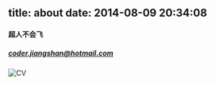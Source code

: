 title: about
date: 2014-08-09 20:34:08
---
#### 超人不会飞  
##### coder.jiangshan@hotmail.com  
![CV](http://7q5a09.com1.z0.glb.clouddn.com/CV.png)